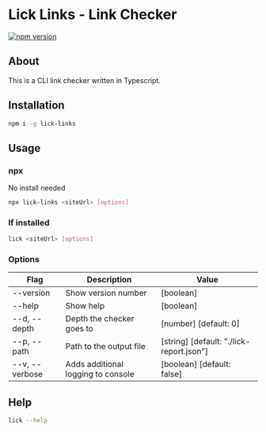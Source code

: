 # Lick Links - Link Checker

[![npm version](https://badge.fury.io/js/lick-links.svg)](https://badge.fury.io/js/lick-links)

## About

This is a CLI link checker written in Typescript.

## Installation

```bash
npm i -g lick-links
```

## Usage

### npx

No install needed

```bash
npx lick-links <siteUrl> [options]
```

### If installed

```bash
lick <siteUrl> [options]
```

### Options

| Flag           | Description                        | Value                                    |
| -------------- | ---------------------------------- | ---------------------------------------- |
| --version      | Show version number                | [boolean]                                |
| --help         | Show help                          | [boolean]                                |
| --d, --depth   | Depth the checker goes to          | [number] [default: 0]                    |
| --p, --path    | Path to the output file            | [string] [default: "./lick-report.json"] |
| --v, --verbose | Adds additional logging to console | [boolean] [default: false]               |

## Help

```bash
lick --help
```
